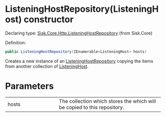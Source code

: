 <!--

Copyrights 2023 Sisk Framework - CypherPotato
Published under MIT license

!!! DO NOT EDIT THIS FILE !!!
This file was generated by a tool in the Sisk package. To edit the information in this documentation,
edit the XML documentation present in the Sisk source code.

-->


# ListeningHostRepository(ListeningHost) constructor

Declaring type: [Sisk.Core.Http.ListeningHostRepository](/read?q=/contents/spec/Sisk.Core.Http.ListeningHostRepository.md) (from Sisk.Core)


Definition:

```cs
public ListeningHostRepository(IEnumerable<ListeningHost> hosts)
```

Creates a new instance of an <a href="/read?q=/contents/spec/Sisk.Core.Http.ListeningHostRepository.md">ListeningHostRepository</a> copying the items from another collection of <a href="/read?q=/contents/spec/Sisk.Core.Http.ListeningHost.md">ListeningHost</a>.


# Parameters

<table>
    <tbody>
<tr>
    <td width="33%">hosts</td>
    <td>The collection which stores the  which will be copied to this repository.</td>
</tr>
    </tbody>
</table>
